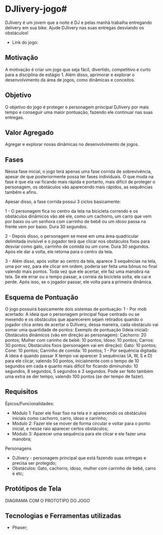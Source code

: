 # DJlivery-jogo#

DJlivery é um jovem que a noite é DJ e pelas manhã trabalha entregando delivery em sua bike. Ajude DJlivery nas suas entregas desviando os obstáculos!

* Link do jogo:

## Motivação

A motivação é criar um jogo que seja fácil, divertido, competitivo e curto para a disciplina de estágio 1. Além disso, aprimorar e explorar o desenvolvimento da área de jogos, como dinâmicas e conceitos.

## Objetivo

O objetivo do jogo é proteger o personagem principal DJlivery por mais tempo e conseguir uma maior pontuação, fazendo ele continuar nas suas entregas.

## Valor Agregado

Agregar e explorar novas dinâmicas no desenvolvimento de jogos.

## Fases

Nessa fase inicial, o jogo terá apenas uma fase corrida de sobrevivência, apesar de que posteriormente possa ter fases individuais. O que muda na fase é que ela vai ficando mais rápida e portanto, mais difícil de proteger o personagem, os obstáculos vão aparecendo mais rápidos, as sequências também e afins.

Apesar disso, a fase corrida possui 3 ciclos basicamente: 

1 - O personagem fica no centro da tela na bicicleta correndo e os obstáculos dinâmicos vão até ele, como um cachorro, um carro que vem por baixo ou um senhora com carrinho de bebê ou um idoso passa na frente vem por baixo. Dura 30 segundos.

2 - Depois disso, o personagem se mexe em uma área quadricular delimitada invisível e o jogador terá que clicar nos obstáculos fixos para desviar como  gato, carrinho de comida ou um cone. Dura 30 segundos. Após ele dar a volta, ele retorna para o centro da tela.

3 - Além disso, após voltar ao centro da tela, aparece 3 sequências na tela, uma por vez, para ele clicar em ordem, poderia ser feita uma bônus no final valendo mais pontos. Toda vez que ele acertar, ele faz uma manobra na tela. Se ele errar ou o tempo passar, a correia da bicicleta solta, ele cai e perde. Após isso, se o jogador passar, ele volta para a primeira dinãmica.

## Esquema de Pontuação

O jogo possuirá basicamente dois sistemas de pontuação:
  1 - Por mob acertado: 
    A ideia que o personagem principal fique centrado ou se mexendo e os obstáculos que aparecerem sejam retirados quando o jogador clica antes de acertar o DJlivery, dessa maneira, cada obstáculo vai somar uma quantidade de pontos: 
      Exemplo de pontuação (Ideia inicial): 
        Obstáculos dinâmicos (vão em direção ao personagem): 
          Cachorro: 20 pontos;
          Mulher com carinho de bebê: 10 pontos;
          Idoso: 10 pontos;
          Carros: 30 pontos;
        Obstáculos fixos (personagem vai em direção):
          Gato: 10 pontos;
          Cone: 10 pontos;
          Carrinho de comida: 10 pontos;
   1 - Por sequência digitada: 
        A ideia é quando passar X tempo vai aparecer 3 sequências (A, W, S e D) para ele clicar, valendo 50 pontos, inicialmente com o tempo de 10 segundos em cada e quanto mais dificil for ficando diminuindo: 10 segundos, 8 segundos, 5 segundos e 3 segundos. Pode ser feito também uma extra se der tempo, valendo 100 pontos (se der tempo de fazer).

## Requisitos

Épicos/Funcionalidades:
  - Módulo 1: Fazer ele fixar fixo na tela e ir aparecendo os obstáculos iniciais como cachorro, carro, idoso e carrinho;
  - Módulo 2: Fazer ele se mover de forma circular e voltar para o ponto inicial, e nesse raio aparecer certos obstáculos;
  - Módulo 3: Aparecer uma sequência para ele clicar e ele fazer uma manobra;

Personagens
  - DJlivery - personagem principal que está fazendo suas entregas e precisa ser protegido;
  - Obstáculos: Gato, cachorro, idoso, mulher com carrinho de bebê, carro e etc;

## Protótipos de Tela

DIAGRAMA COM O PROTOTIPO DO JOGO

## Tecnologias e Ferramentas utilizadas

- Phaser;
